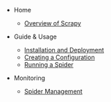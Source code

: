 <!-- markdownlint-disable first-line-h1 -->
- Home
    - [Overview of Scrapy](main.md)

- Guide & Usage
    - [Installation and Deployment](install.md)
    - [Creating a Configuration](config.md)
    - [Running a Spider](running.md)

- Monitoring
    - [Spider Management](monitoring.md)
